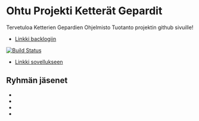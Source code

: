 # Ohtu Projekti Ketterät Gepardit

Tervetuloa Ketterien Gepardien Ohjelmisto Tuotanto projektin github sivuille!


* [Linkki backlogiin](https://docs.google.com/spreadsheets/d/10OBfmNmPVPwvg_Tim1979bz0jjIAt4BuUVJWD45U0sQ/edit?usp=sharing)

[![Build Status](https://travis-ci.org/Zamizmi/ohtu_projekti.svg?branch=master)](https://travis-ci.org/Zamizmi/ohtu_projekti)

* [Linkki sovellukseen](www.sovellus.com)

## Ryhmän jäsenet

* 
*
*
*
